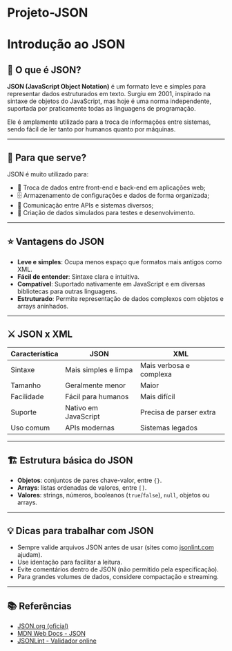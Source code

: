 # Projeto-JSON
# Introdução ao JSON

## 📌 O que é JSON?

**JSON (JavaScript Object Notation)** é um formato leve e simples para representar dados estruturados em texto. Surgiu em 2001, inspirado na sintaxe de objetos do JavaScript, mas hoje é uma norma independente, suportada por praticamente todas as linguagens de programação.

Ele é amplamente utilizado para a troca de informações entre sistemas, sendo fácil de ler tanto por humanos quanto por máquinas.

---

## 🎯 Para que serve?

JSON é muito utilizado para:

- 🔄 Troca de dados entre front-end e back-end em aplicações web;
- 🗄️ Armazenamento de configurações e dados de forma organizada;
- 📡 Comunicação entre APIs e sistemas diversos;
- 🧪 Criação de dados simulados para testes e desenvolvimento.

---

## ⭐ Vantagens do JSON

- **Leve e simples**: Ocupa menos espaço que formatos mais antigos como XML.
- **Fácil de entender**: Sintaxe clara e intuitiva.
- **Compatível**: Suportado nativamente em JavaScript e em diversas bibliotecas para outras linguagens.
- **Estruturado**: Permite representação de dados complexos com objetos e arrays aninhados.

---

## ⚔️ JSON x XML

| Característica   | JSON                  | XML                    |
|------------------|-----------------------|------------------------|
| Sintaxe          | Mais simples e limpa  | Mais verbosa e complexa |
| Tamanho          | Geralmente menor      | Maior                  |
| Facilidade       | Fácil para humanos    | Mais difícil           |
| Suporte          | Nativo em JavaScript  | Precisa de parser extra|
| Uso comum        | APIs modernas         | Sistemas legados       |

---

## 🏗️ Estrutura básica do JSON

- **Objetos**: conjuntos de pares chave-valor, entre `{}`.
- **Arrays**: listas ordenadas de valores, entre `[]`.
- **Valores**: strings, números, booleanos (`true`/`false`), `null`, objetos ou arrays.

---

## 💡 Dicas para trabalhar com JSON

- Sempre valide arquivos JSON antes de usar (sites como [jsonlint.com](https://jsonlint.com/) ajudam).
- Use identação para facilitar a leitura.
- Evite comentários dentro de JSON (não permitido pela especificação).
- Para grandes volumes de dados, considere compactação e streaming.

---

## 📚 Referências

- [JSON.org (oficial)](https://www.json.org/json-pt.html)
- [MDN Web Docs - JSON](https://developer.mozilla.org/pt-BR/docs/Web/JavaScript/Reference/Global_Objects/JSON)
- [JSONLint - Validador online](https://jsonlint.com/)

